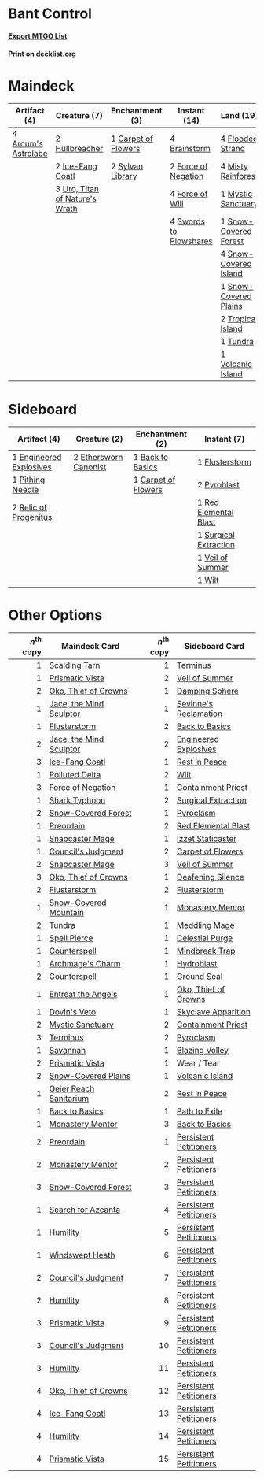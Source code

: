 # Bant Control

#### [Export MTGO List](../collection/Bant%20Control/Bant%20Control.txt)
#### [Print on decklist.org](http://decklist.org/?deckmain=4%09Arcum's%20Astrolabe%0A4%09Brainstorm%0A1%09Carpet%20of%20Flowers%0A2%09Day's%20Undoing%0A4%09Flooded%20Strand%0A2%09Force%20of%20Negation%0A4%09Force%20of%20Will%0A2%09Hullbreacher%0A2%09Ice-Fang%20Coatl%0A4%09Misty%20Rainforest%0A1%09Mystic%20Sanctuary%0A2%09Narset,%20Parter%20of%20Veils%0A1%09Oko,%20Thief%20of%20Crowns%0A4%09Ponder%0A1%09Snow-Covered%20Forest%0A4%09Snow-Covered%20Island%0A1%09Snow-Covered%20Plains%0A4%09Swords%20to%20Plowshares%0A2%09Sylvan%20Library%0A2%09Teferi,%20Time%20Raveler%0A2%09Terminus%0A2%09Tropical%20Island%0A1%09Tundra%0A3%09Uro,%20Titan%20of%20Nature's%20Wrath%0A1%09Volcanic%20Island&deckside=1%09Back%20to%20Basics%0A1%09Carpet%20of%20Flowers%0A1%09Engineered%20Explosives%0A2%09Ethersworn%20Canonist%0A1%09Flusterstorm%0A1%09Pithing%20Needle%0A2%09Pyroblast%0A1%09Red%20Elemental%20Blast%0A2%09Relic%20of%20Progenitus%0A1%09Surgical%20Extraction%0A1%09Veil%20of%20Summer%0A1%09Wilt)
# Maindeck

|                                         Artifact (4)                                         |                                              Creature (7)                                               |                                      Enchantment (3)                                       |                                         Instant (14)                                         |                                           Land (19)                                            |                                          Planeswalker (5)                                          |                                       Sorcery (8)                                        |
|----------------------------------------------------------------------------------------------|---------------------------------------------------------------------------------------------------------|--------------------------------------------------------------------------------------------|----------------------------------------------------------------------------------------------|------------------------------------------------------------------------------------------------|----------------------------------------------------------------------------------------------------|------------------------------------------------------------------------------------------|
|4 [Arcum's Astrolabe](http://gatherer.wizards.com/Pages/Card/Details.aspx?multiverseid=464169)|2 [Hullbreacher](http://gatherer.wizards.com/Pages/Card/Details.aspx?multiverseid=502308)                |1 [Carpet of Flowers](http://gatherer.wizards.com/Pages/Card/Details.aspx?multiverseid=5858)|4 [Brainstorm](http://gatherer.wizards.com/Pages/Card/Details.aspx?multiverseid=3897)         |4 [Flooded Strand](http://gatherer.wizards.com/Pages/Card/Details.aspx?multiverseid=405098)     |2 [Narset, Parter of Veils](http://gatherer.wizards.com/Pages/Card/Details.aspx?multiverseid=460988)|2 [Day's Undoing](http://gatherer.wizards.com/Pages/Card/Details.aspx?multiverseid=398652)|
|                                                                                              |2 [Ice-Fang Coatl](http://gatherer.wizards.com/Pages/Card/Details.aspx?multiverseid=464152)              |2 [Sylvan Library](http://gatherer.wizards.com/Pages/Card/Details.aspx?multiverseid=2240)   |2 [Force of Negation](http://gatherer.wizards.com/Pages/Card/Details.aspx?multiverseid=464001)|4 [Misty Rainforest](http://gatherer.wizards.com/Pages/Card/Details.aspx?multiverseid=405102)   |1 [Oko, Thief of Crowns](http://gatherer.wizards.com/Pages/Card/Details.aspx?multiverseid=473159)   |4 [Ponder](http://gatherer.wizards.com/Pages/Card/Details.aspx?multiverseid=451051)       |
|                                                                                              |3 [Uro, Titan of Nature's Wrath](http://gatherer.wizards.com/Pages/Card/Details.aspx?multiverseid=476480)|                                                                                            |4 [Force of Will](http://gatherer.wizards.com/Pages/Card/Details.aspx?multiverseid=3107)      |1 [Mystic Sanctuary](http://gatherer.wizards.com/Pages/Card/Details.aspx?multiverseid=473209)   |2 [Teferi, Time Raveler](http://gatherer.wizards.com/Pages/Card/Details.aspx?multiverseid=461148)   |2 [Terminus](http://gatherer.wizards.com/Pages/Card/Details.aspx?multiverseid=262703)     |
|                                                                                              |                                                                                                         |                                                                                            |4 [Swords to Plowshares](http://gatherer.wizards.com/Pages/Card/Details.aspx?multiverseid=869)|1 [Snow-Covered Forest](http://gatherer.wizards.com/Pages/Card/Details.aspx?multiverseid=121192)|                                                                                                    |                                                                                          |
|                                                                                              |                                                                                                         |                                                                                            |                                                                                              |4 [Snow-Covered Island](http://gatherer.wizards.com/Pages/Card/Details.aspx?multiverseid=121130)|                                                                                                    |                                                                                          |
|                                                                                              |                                                                                                         |                                                                                            |                                                                                              |1 [Snow-Covered Plains](http://gatherer.wizards.com/Pages/Card/Details.aspx?multiverseid=121267)|                                                                                                    |                                                                                          |
|                                                                                              |                                                                                                         |                                                                                            |                                                                                              |2 [Tropical Island](http://gatherer.wizards.com/Pages/Card/Details.aspx?multiverseid=884)       |                                                                                                    |                                                                                          |
|                                                                                              |                                                                                                         |                                                                                            |                                                                                              |1 [Tundra](http://gatherer.wizards.com/Pages/Card/Details.aspx?multiverseid=885)                |                                                                                                    |                                                                                          |
|                                                                                              |                                                                                                         |                                                                                            |                                                                                              |1 [Volcanic Island](http://gatherer.wizards.com/Pages/Card/Details.aspx?multiverseid=887)       |                                                                                                    |                                                                                          |


# Sideboard

|                                          Artifact (4)                                           |                                          Creature (2)                                          |                                      Enchantment (2)                                       |                                          Instant (7)                                           |
|-------------------------------------------------------------------------------------------------|------------------------------------------------------------------------------------------------|--------------------------------------------------------------------------------------------|------------------------------------------------------------------------------------------------|
|1 [Engineered Explosives](http://gatherer.wizards.com/Pages/Card/Details.aspx?multiverseid=50139)|2 [Ethersworn Canonist](http://gatherer.wizards.com/Pages/Card/Details.aspx?multiverseid=174931)|1 [Back to Basics](http://gatherer.wizards.com/Pages/Card/Details.aspx?multiverseid=456642) |1 [Flusterstorm](http://gatherer.wizards.com/Pages/Card/Details.aspx?multiverseid=228255)       |
|1 [Pithing Needle](http://gatherer.wizards.com/Pages/Card/Details.aspx?multiverseid=129526)      |                                                                                                |1 [Carpet of Flowers](http://gatherer.wizards.com/Pages/Card/Details.aspx?multiverseid=5858)|2 [Pyroblast](http://gatherer.wizards.com/Pages/Card/Details.aspx?multiverseid=4083)            |
|2 [Relic of Progenitus](http://gatherer.wizards.com/Pages/Card/Details.aspx?multiverseid=174824) |                                                                                                |                                                                                            |1 [Red Elemental Blast](http://gatherer.wizards.com/Pages/Card/Details.aspx?multiverseid=814)   |
|                                                                                                 |                                                                                                |                                                                                            |1 [Surgical Extraction](http://gatherer.wizards.com/Pages/Card/Details.aspx?multiverseid=397706)|
|                                                                                                 |                                                                                                |                                                                                            |1 [Veil of Summer](http://gatherer.wizards.com/Pages/Card/Details.aspx?multiverseid=466952)     |
|                                                                                                 |                                                                                                |                                                                                            |1 [Wilt](http://gatherer.wizards.com/Pages/Card/Details.aspx?multiverseid=479696)               |


# Other Options

|*n*<sup>th</sup> copy|                                          Maindeck Card                                           |*n*<sup>th</sup> copy|                                         Sideboard Card                                          |
|--------------------:|--------------------------------------------------------------------------------------------------|--------------------:|-------------------------------------------------------------------------------------------------|
|                    1|[Scalding Tarn](http://gatherer.wizards.com/Pages/Card/Details.aspx?multiverseid=405107)          |                    1|[Terminus](http://gatherer.wizards.com/Pages/Card/Details.aspx?multiverseid=262703)              |
|                    1|[Prismatic Vista](http://gatherer.wizards.com/Pages/Card/Details.aspx?multiverseid=464193)        |                    2|[Veil of Summer](http://gatherer.wizards.com/Pages/Card/Details.aspx?multiverseid=466952)        |
|                    2|[Oko, Thief of Crowns](http://gatherer.wizards.com/Pages/Card/Details.aspx?multiverseid=473159)   |                    1|[Damping Sphere](http://gatherer.wizards.com/Pages/Card/Details.aspx?multiverseid=443101)        |
|                    1|[Jace, the Mind Sculptor](http://gatherer.wizards.com/Pages/Card/Details.aspx?multiverseid=442051)|                    1|[Sevinne's Reclamation](http://gatherer.wizards.com/Pages/Card/Details.aspx?multiverseid=470551) |
|                    1|[Flusterstorm](http://gatherer.wizards.com/Pages/Card/Details.aspx?multiverseid=228255)           |                    2|[Back to Basics](http://gatherer.wizards.com/Pages/Card/Details.aspx?multiverseid=456642)        |
|                    2|[Jace, the Mind Sculptor](http://gatherer.wizards.com/Pages/Card/Details.aspx?multiverseid=442051)|                    2|[Engineered Explosives](http://gatherer.wizards.com/Pages/Card/Details.aspx?multiverseid=50139)  |
|                    3|[Ice-Fang Coatl](http://gatherer.wizards.com/Pages/Card/Details.aspx?multiverseid=464152)         |                    1|[Rest in Peace](http://gatherer.wizards.com/Pages/Card/Details.aspx?multiverseid=442021)         |
|                    1|[Polluted Delta](http://gatherer.wizards.com/Pages/Card/Details.aspx?multiverseid=405104)         |                    2|[Wilt](http://gatherer.wizards.com/Pages/Card/Details.aspx?multiverseid=479696)                  |
|                    3|[Force of Negation](http://gatherer.wizards.com/Pages/Card/Details.aspx?multiverseid=464001)      |                    1|[Containment Priest](http://gatherer.wizards.com/Pages/Card/Details.aspx?multiverseid=389470)    |
|                    1|[Shark Typhoon](http://gatherer.wizards.com/Pages/Card/Details.aspx?multiverseid=479587)          |                    2|[Surgical Extraction](http://gatherer.wizards.com/Pages/Card/Details.aspx?multiverseid=397706)   |
|                    2|[Snow-Covered Forest](http://gatherer.wizards.com/Pages/Card/Details.aspx?multiverseid=121192)    |                    1|[Pyroclasm](http://gatherer.wizards.com/Pages/Card/Details.aspx?multiverseid=129801)             |
|                    1|[Preordain](http://gatherer.wizards.com/Pages/Card/Details.aspx?multiverseid=405347)              |                    2|[Red Elemental Blast](http://gatherer.wizards.com/Pages/Card/Details.aspx?multiverseid=814)      |
|                    1|[Snapcaster Mage](http://gatherer.wizards.com/Pages/Card/Details.aspx?multiverseid=227676)        |                    1|[Izzet Staticaster](http://gatherer.wizards.com/Pages/Card/Details.aspx?multiverseid=253638)     |
|                    1|[Council's Judgment](http://gatherer.wizards.com/Pages/Card/Details.aspx?multiverseid=382239)     |                    2|[Carpet of Flowers](http://gatherer.wizards.com/Pages/Card/Details.aspx?multiverseid=5858)       |
|                    2|[Snapcaster Mage](http://gatherer.wizards.com/Pages/Card/Details.aspx?multiverseid=227676)        |                    3|[Veil of Summer](http://gatherer.wizards.com/Pages/Card/Details.aspx?multiverseid=466952)        |
|                    3|[Oko, Thief of Crowns](http://gatherer.wizards.com/Pages/Card/Details.aspx?multiverseid=473159)   |                    1|[Deafening Silence](http://gatherer.wizards.com/Pages/Card/Details.aspx?multiverseid=472972)     |
|                    2|[Flusterstorm](http://gatherer.wizards.com/Pages/Card/Details.aspx?multiverseid=228255)           |                    2|[Flusterstorm](http://gatherer.wizards.com/Pages/Card/Details.aspx?multiverseid=228255)          |
|                    1|[Snow-Covered Mountain](http://gatherer.wizards.com/Pages/Card/Details.aspx?multiverseid=121233)  |                    1|[Monastery Mentor](http://gatherer.wizards.com/Pages/Card/Details.aspx?multiverseid=391883)      |
|                    2|[Tundra](http://gatherer.wizards.com/Pages/Card/Details.aspx?multiverseid=885)                    |                    1|[Meddling Mage](http://gatherer.wizards.com/Pages/Card/Details.aspx?multiverseid=179547)         |
|                    1|[Spell Pierce](http://gatherer.wizards.com/Pages/Card/Details.aspx?multiverseid=425876)           |                    1|[Celestial Purge](http://gatherer.wizards.com/Pages/Card/Details.aspx?multiverseid=183055)       |
|                    1|[Counterspell](http://gatherer.wizards.com/Pages/Card/Details.aspx?multiverseid=699)              |                    1|[Mindbreak Trap](http://gatherer.wizards.com/Pages/Card/Details.aspx?multiverseid=197532)        |
|                    1|[Archmage's Charm](http://gatherer.wizards.com/Pages/Card/Details.aspx?multiverseid=463989)       |                    1|[Hydroblast](http://gatherer.wizards.com/Pages/Card/Details.aspx?multiverseid=3915)              |
|                    2|[Counterspell](http://gatherer.wizards.com/Pages/Card/Details.aspx?multiverseid=699)              |                    1|[Ground Seal](http://gatherer.wizards.com/Pages/Card/Details.aspx?multiverseid=451104)           |
|                    1|[Entreat the Angels](http://gatherer.wizards.com/Pages/Card/Details.aspx?multiverseid=247426)     |                    1|[Oko, Thief of Crowns](http://gatherer.wizards.com/Pages/Card/Details.aspx?multiverseid=473159)  |
|                    1|[Dovin's Veto](http://gatherer.wizards.com/Pages/Card/Details.aspx?multiverseid=461120)           |                    1|[Skyclave Apparition](http://gatherer.wizards.com/Pages/Card/Details.aspx?multiverseid=495603)   |
|                    2|[Mystic Sanctuary](http://gatherer.wizards.com/Pages/Card/Details.aspx?multiverseid=473209)       |                    2|[Containment Priest](http://gatherer.wizards.com/Pages/Card/Details.aspx?multiverseid=389470)    |
|                    3|[Terminus](http://gatherer.wizards.com/Pages/Card/Details.aspx?multiverseid=262703)               |                    2|[Pyroclasm](http://gatherer.wizards.com/Pages/Card/Details.aspx?multiverseid=129801)             |
|                    1|[Savannah](http://gatherer.wizards.com/Pages/Card/Details.aspx?multiverseid=881)                  |                    1|[Blazing Volley](http://gatherer.wizards.com/Pages/Card/Details.aspx?multiverseid=426821)        |
|                    2|[Prismatic Vista](http://gatherer.wizards.com/Pages/Card/Details.aspx?multiverseid=464193)        |                    1|Wear / Tear                                                                                      |
|                    2|[Snow-Covered Plains](http://gatherer.wizards.com/Pages/Card/Details.aspx?multiverseid=121267)    |                    1|[Volcanic Island](http://gatherer.wizards.com/Pages/Card/Details.aspx?multiverseid=887)          |
|                    1|[Geier Reach Sanitarium](http://gatherer.wizards.com/Pages/Card/Details.aspx?multiverseid=414510) |                    2|[Rest in Peace](http://gatherer.wizards.com/Pages/Card/Details.aspx?multiverseid=442021)         |
|                    1|[Back to Basics](http://gatherer.wizards.com/Pages/Card/Details.aspx?multiverseid=456642)         |                    1|[Path to Exile](http://gatherer.wizards.com/Pages/Card/Details.aspx?multiverseid=220511)         |
|                    1|[Monastery Mentor](http://gatherer.wizards.com/Pages/Card/Details.aspx?multiverseid=391883)       |                    3|[Back to Basics](http://gatherer.wizards.com/Pages/Card/Details.aspx?multiverseid=456642)        |
|                    2|[Preordain](http://gatherer.wizards.com/Pages/Card/Details.aspx?multiverseid=405347)              |                    1|[Persistent Petitioners](http://gatherer.wizards.com/Pages/Card/Details.aspx?multiverseid=457188)|
|                    2|[Monastery Mentor](http://gatherer.wizards.com/Pages/Card/Details.aspx?multiverseid=391883)       |                    2|[Persistent Petitioners](http://gatherer.wizards.com/Pages/Card/Details.aspx?multiverseid=457188)|
|                    3|[Snow-Covered Forest](http://gatherer.wizards.com/Pages/Card/Details.aspx?multiverseid=121192)    |                    3|[Persistent Petitioners](http://gatherer.wizards.com/Pages/Card/Details.aspx?multiverseid=457188)|
|                    1|[Search for Azcanta](http://gatherer.wizards.com/Pages/Card/Details.aspx?multiverseid=435226)     |                    4|[Persistent Petitioners](http://gatherer.wizards.com/Pages/Card/Details.aspx?multiverseid=457188)|
|                    1|[Humility](http://gatherer.wizards.com/Pages/Card/Details.aspx?multiverseid=4881)                 |                    5|[Persistent Petitioners](http://gatherer.wizards.com/Pages/Card/Details.aspx?multiverseid=457188)|
|                    1|[Windswept Heath](http://gatherer.wizards.com/Pages/Card/Details.aspx?multiverseid=405115)        |                    6|[Persistent Petitioners](http://gatherer.wizards.com/Pages/Card/Details.aspx?multiverseid=457188)|
|                    2|[Council's Judgment](http://gatherer.wizards.com/Pages/Card/Details.aspx?multiverseid=382239)     |                    7|[Persistent Petitioners](http://gatherer.wizards.com/Pages/Card/Details.aspx?multiverseid=457188)|
|                    2|[Humility](http://gatherer.wizards.com/Pages/Card/Details.aspx?multiverseid=4881)                 |                    8|[Persistent Petitioners](http://gatherer.wizards.com/Pages/Card/Details.aspx?multiverseid=457188)|
|                    3|[Prismatic Vista](http://gatherer.wizards.com/Pages/Card/Details.aspx?multiverseid=464193)        |                    9|[Persistent Petitioners](http://gatherer.wizards.com/Pages/Card/Details.aspx?multiverseid=457188)|
|                    3|[Council's Judgment](http://gatherer.wizards.com/Pages/Card/Details.aspx?multiverseid=382239)     |                   10|[Persistent Petitioners](http://gatherer.wizards.com/Pages/Card/Details.aspx?multiverseid=457188)|
|                    3|[Humility](http://gatherer.wizards.com/Pages/Card/Details.aspx?multiverseid=4881)                 |                   11|[Persistent Petitioners](http://gatherer.wizards.com/Pages/Card/Details.aspx?multiverseid=457188)|
|                    4|[Oko, Thief of Crowns](http://gatherer.wizards.com/Pages/Card/Details.aspx?multiverseid=473159)   |                   12|[Persistent Petitioners](http://gatherer.wizards.com/Pages/Card/Details.aspx?multiverseid=457188)|
|                    4|[Ice-Fang Coatl](http://gatherer.wizards.com/Pages/Card/Details.aspx?multiverseid=464152)         |                   13|[Persistent Petitioners](http://gatherer.wizards.com/Pages/Card/Details.aspx?multiverseid=457188)|
|                    4|[Humility](http://gatherer.wizards.com/Pages/Card/Details.aspx?multiverseid=4881)                 |                   14|[Persistent Petitioners](http://gatherer.wizards.com/Pages/Card/Details.aspx?multiverseid=457188)|
|                    4|[Prismatic Vista](http://gatherer.wizards.com/Pages/Card/Details.aspx?multiverseid=464193)        |                   15|[Persistent Petitioners](http://gatherer.wizards.com/Pages/Card/Details.aspx?multiverseid=457188)|

